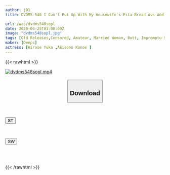 ```yaml
---
author: j91
title: DVDMS-548 I Can't Put Up With My Housewife's Pita Bread Ass And Screw It In From The Back. 9 40-year-old Over Special Full Of Sexual Desire Completely Recorded The Handsome High-speed Piston Persuaded SEX That Makes You Squid! ! Deca-ass Wife, Who Was Fascinated By A Young Ji-Po Who Is The Same Age As Her Son, Has A Total Of 64 Consecutive Cums That Her Husband Cannot Taste!

url: /was/dvdms548sopl
date: 2020-06-25T03:00:00Z
image: "dvdms548sopl.jpg"
tags: [Old Releases,Censored, Amateur, Married Woman, Butt, Impromptu Sex, Huge Cock	]
maker: [Deeps]
actress: [Hirose Yuka ,Akisono Konoe ]
---
```



{{< rawhtml >}}

<div class="video" data-videoid="4WGgVOm3OphKYyB">
    <a href="javascript:;">
        <img src="/was/dvdms548sopl/dvdms548sopl.jpg" width="WIDTH" height="HEIGHT" alt="dvdms548sopl.mp4" loading="lazy">
    </a>
</div>

<script type="text/javascript" src="https://j91.asia/asset/on-demand-st.js"></script>

<br>
  <link rel="stylesheet" href="https://j91.asia/asset/bs5.css">
  
  <center>
  <button class="btn btn-primary" type="button" data-bs-toggle="collapse" data-bs-target=".multi-collapse" aria-expanded="false" aria-controls="multiCollapseExample1 multiCollapseExample2"><h2>Download</h2></button></center>
</p>
<div class="row">
  <div class="col">
    <div class="collapse multi-collapse" id="multiCollapseExample1">
      <div class="card card-body">
	      	      <br>
<div class="buttons">  
<p><a href="https://streamtape.to/v/4WGgVOm3OphKYyB" target="_blank"><button class="btn-hover color-3"><i class="fa fa-download"></i> ST</button></a></p></div>
    </div>
  </div>
</div>
  <div class="col">
    <div class="collapse multi-collapse" id="multiCollapseExample2">
      <div class="card card-body">
	      <br>
<div class="buttons">
<p><a href="https://flaswish.com/gyegjber7nls" target="_blank"><button class="btn-hover color-2"><i class="fa fa-download"></i> SW</button></a></p></div>
<br><br>
      </div>
    </div>
  </div>
</div>

{{< /rawhtml >}}